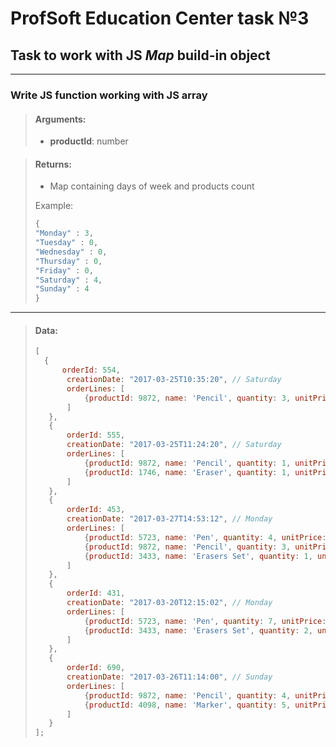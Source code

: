 # ProfSoft Education Center task №3

## Task to work with JS *Map* build-in object

---

### Write JS function working with JS array

> #### Arguments:
>- **productId**: number

> #### Returns:
> - Map containing days of week and products count
>
> Example:
>```js
>{
>"Monday" : 3,
>"Tuesday" : 0,
>"Wednesday" : 0,
>"Thursday" : 0,
>"Friday" : 0,
>"Saturday" : 4,
>"Sunday" : 4
>}

---

> #### Data:
> ```js
> [
>   {
>       orderId: 554,
>        creationDate: "2017-03-25T10:35:20", // Saturday
>        orderLines: [
>            {productId: 9872, name: 'Pencil', quantity: 3, unitPrice: 3.00}
>        ]
>    },
>    {
>        orderId: 555,
>        creationDate: "2017-03-25T11:24:20", // Saturday
>        orderLines: [
>            {productId: 9872, name: 'Pencil', quantity: 1, unitPrice: 3.00},
>            {productId: 1746, name: 'Eraser', quantity: 1, unitPrice: 1.00}
>        ]
>    },
>    {
>        orderId: 453,
>        creationDate: "2017-03-27T14:53:12", // Monday
>        orderLines: [
>            {productId: 5723, name: 'Pen', quantity: 4, unitPrice: 4.22},
>            {productId: 9872, name: 'Pencil', quantity: 3, unitPrice: 3.12},
>            {productId: 3433, name: 'Erasers Set', quantity: 1, unitPrice: 6.15}
>        ]
>    },
>    {
>        orderId: 431,
>        creationDate: "2017-03-20T12:15:02", // Monday
>        orderLines: [
>            {productId: 5723, name: 'Pen', quantity: 7, unitPrice: 4.22},
>            {productId: 3433, name: 'Erasers Set', quantity: 2, unitPrice: 6.15}
>        ]
>    },
>    {
>        orderId: 690,
>        creationDate: "2017-03-26T11:14:00", // Sunday
>        orderLines: [
>            {productId: 9872, name: 'Pencil', quantity: 4, unitPrice: 3.12},
>            {productId: 4098, name: 'Marker', quantity: 5, unitPrice: 4.50}
>        ]
>    }
> ];
